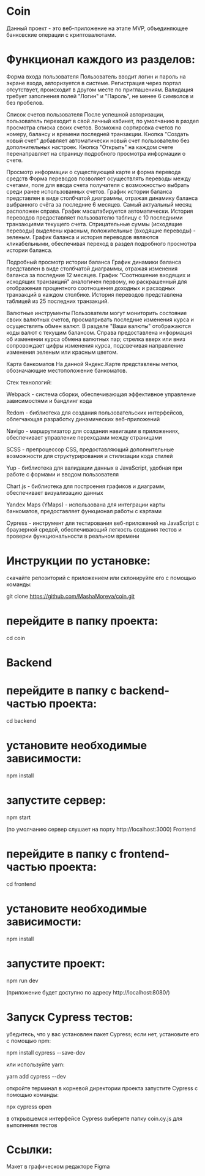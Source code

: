 # Coin
Данный проект - это веб-приложение на этапе MVP, объединяющее банковские операции с криптовалютами.

# Функционал каждого из разделов:

Форма входа пользователя
Пользователь вводит логин и пароль на экране входа, авторизуется в системе. Регистрация через портал отсутствует, происходит в другом месте по приглашениям. Валидация требует заполнения полей "Логин" и "Пароль", не менее 6 символов и без пробелов.

Список счетов пользователя
После успешной авторизации, пользователь переходит в свой личный кабинет, по умолчанию в раздел просмотра списка своих счетов. Возможна сортировка счетов по номеру, балансу и времени последней транзакции.
Кнопка "Создать новый счет" добавляет автоматически новый счет пользователю без дополнительных настроек.
Кнопка "Открыть" на каждом счете перенаправляет на страницу подробного просмотра информации о счете.

Просмотр информации о существующей карте и форма перевода средств
Форма переводов позволяет осуществлять переводы между счетами, поле для ввода счета получателя c возможностью выбрать среди ранее использованных счетов.
График истории баланса представлен в виде столбчатой диаграммы, отражая динамику баланса выбранного счёта за последние 6 месяцев. Самый актуальный месяц расположен справа. График масштабируется автоматически.
История переводов предоставляет пользователю таблицу с 10 последними транзакциями текущего счета. Отрицательные суммы (исходящие переводы) выделены красным, положительные (входящие переводы) - зеленым.
График баланса и история переводов являются кликабельными, обеспечивая переход в раздел подробного просмотра истории баланса.

Подробный просмотр истории баланса
График динамики баланса представлен в виде столбчатой диаграммы, отражая изменения баланса за последние 12 месяцев.
График "Соотношение входящих и исходящих транзакций" аналогичен первому, но раскрашенный для отображения процентного соотношения доходных и расходных транзакций в каждом столбике.
История переводов представлена таблицей из 25 последних транзакций.

Валютные инструменты
Пользователи могут мониторить состояние своих валютных счетов, просматривать последние изменения курса и осуществлять обмен валют.
В разделе "Ваши валюты" отображаются коды валют с текущим балансом.
Справа предоставлена информация об изменении курса обмена валютных пар; стрелка вверх или вниз сопровождает цифры изменения курса, подсвечивая направление изменения зеленым или красным цветом.

Карта банкоматов
На данной Яндекс.Карте представлены метки, обозначающие местоположение банкоматов.

Стек технологий:

Webpack - система сборки, обеспечивающая эффективное управление зависимостями и бандлинг кода

Redom - библиотека для создания пользовательских интерфейсов, облегчающая разработку динамических веб-приложений

Navigo - маршрутизатор для создания навигации в приложениях, обеспечивает управление переходами между страницами

SCSS - препроцессор CSS, предоставляющий дополнительные возможности для структурирования и стилизации кода стилей

Yup - библиотека для валидации данных в JavaScript, удобная при работе с формами и вводом пользователя

Chart.js - библиотека для построения графиков и диаграмм, обеспечивает визуализацию данных

Yandex Maps (YMaps) - использована для интеграции карты банкоматов, предоставляет функционал работы с картами

Cypress - инструмент для тестирования веб-приложений на JavaScript с браузерной средой, обеспечивающий легкость создания тестов и проверки функциональности в реальном времени


# Инструкции по установке:

cкачайте репозиторий с приложением или склонируйте его с помощью команды:

git clone https://github.com/MashaMoreva/coin.git

# перейдите в папку проекта:

cd coin

# Backend

# перейдите в папку с backend-частью проекта:

cd backend

# установите необходимые зависимости:

npm install

# запустите сервер:

npm start

(по умолчанию сервер слушает на порту http://localhost:3000)
Frontend

# перейдите в папку с frontend-частью проекта:

cd frontend

# установите необходимые зависимости:

npm install

# запустите проект:

npm run dev

(приложение будет доступно по адресу http://localhost:8080/)

# Запуск Cypress тестов:

убедитесь, что у вас установлен пакет Cypress; 
если нет, установите его с помощью npm:

npm install cypress --save-dev

или используйте yarn:

yarn add cypress --dev

откройте терминал в корневой директории проекта
запустите Cypress с помощью команды:

npx cypress open

в открывшемся интерфейсе Cypress выберите папку coin.cy.js для выполнения тестов


# Ссылки:

Макет в графическом редакторе Figma
